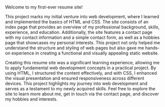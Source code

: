 Welcome to my first-ever resume site! 

This project marks my initial venture into web development, where I learned and implemented the basics of HTML and CSS. The site consists of an index page that provides an overview of my professional background, skills, experience, and education. Additionally, the site features a contact page with my contact information and a simple contact form, as well as a hobbies page that showcases my personal interests. This project not only helped me understand the structure and styling of web pages but also gave me hands-on experience in creating a functional and visually appealing static website.

Creating this resume site was a significant learning experience, allowing me to apply fundamental web development concepts in a practical project. By using HTML, I structured the content effectively, and with CSS, I enhanced the visual presentation and ensured responsiveness across different devices. This project highlights my journey into web development and serves as a testament to my newly acquired skills. Feel free to explore the site to learn more about me, get in touch via the contact page, and discover my hobbies and interests.
